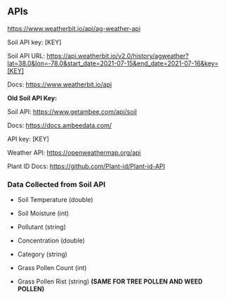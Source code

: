 ## APIs

https://www.weatherbit.io/api/ag-weather-api

Soil API key: [KEY]

Soil API URL: https://api.weatherbit.io/v2.0/history/agweather?lat=38.0&lon=-78.0&start_date=2021-07-15&end_date=2021-07-16&key=[KEY]

Docs: https://www.weatherbit.io/api

**Old Soil API Key:**

Soil API: https://www.getambee.com/api/soil

Docs: https://docs.ambeedata.com/

API key: [KEY]

Weather API: https://openweathermap.org/api

Plant ID Docs: https://github.com/Plant-id/Plant-id-API

### Data Collected from Soil API
- Soil Temperature (double)
- Soil Moisture (int)

- Pollutant (string)
- Concentration (double)
- Category (string)

- Grass Pollen Count (int)
- Grass Pollen Rist (string)
**(SAME FOR TREE POLLEN AND WEED POLLEN)**
